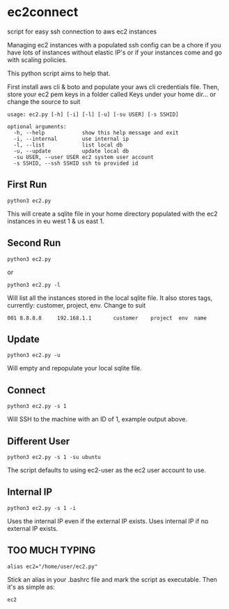 # ec2connect
script for easy ssh connection to aws ec2 instances

Managing ec2 instances with a populated ssh config can be a chore if you have lots of instances without elastic IP's or if your instances come and go with scaling policies.

This python script aims to help that.

First install aws cli & boto and populate your aws cli credentials file.
Then, store your ec2 pem keys in a folder called Keys under your home dir... or change the source to suit

    usage: ec2.py [-h] [-i] [-l] [-u] [-su USER] [-s SSHID]

    optional arguments:
      -h, --help            show this help message and exit
      -i, --internal        use internal ip
      -l, --list            list local db
      -u, --update          update local db
      -su USER, --user USER ec2 system user account
      -s SSHID, --ssh SSHID ssh to provided id

## First Run
    python3 ec2.py

This will create a sqlite file in your home directory populated with the ec2 instances in eu west 1 & us east 1.

## Second Run
    python3 ec2.py
or

    python3 ec2.py -l

Will list all the instances stored in the local sqlite file. It also stores tags, currently: customer, project, env. Change to suit

    001 8.8.8.8     192.168.1.1       customer    project  env  name

## Update
    python3 ec2.py -u

Will empty and repopulate your local sqlite file.

## Connect
    python3 ec2.py -s 1

Will SSH to the machine with an ID of 1, example output above.

## Different User
    python3 ec2.py -s 1 -su ubuntu

The script defaults to using ec2-user as the ec2 user account to use.

## Internal IP
    python3 ec2.py -s 1 -i

Uses the internal IP even if the external IP exists. Uses internal IP if no external IP exists.

## TOO MUCH TYPING
    alias ec2="/home/user/ec2.py"

Stick an alias in your .bashrc file and mark the script as executable. Then it's as simple as:

    ec2


